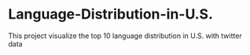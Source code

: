 # Language-Distribution-in-U.S.
This project visualize the top 10 language distribution in U.S. with twitter data
